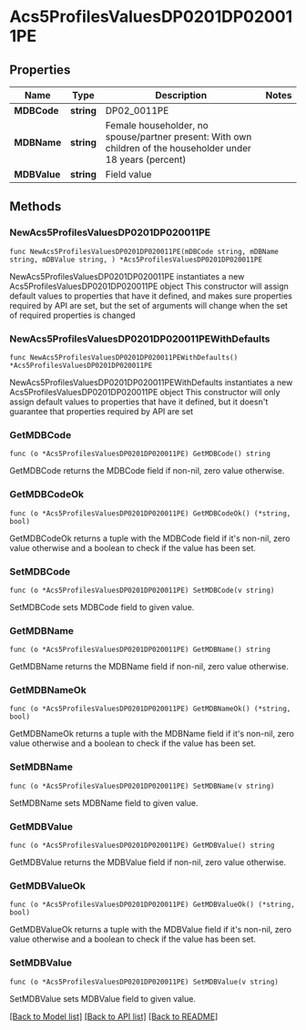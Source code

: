 # Acs5ProfilesValuesDP0201DP020011PE

## Properties

Name | Type | Description | Notes
------------ | ------------- | ------------- | -------------
**MDBCode** | **string** | DP02_0011PE | 
**MDBName** | **string** | Female householder, no spouse/partner present: With own children of the householder under 18 years (percent) | 
**MDBValue** | **string** | Field value | 

## Methods

### NewAcs5ProfilesValuesDP0201DP020011PE

`func NewAcs5ProfilesValuesDP0201DP020011PE(mDBCode string, mDBName string, mDBValue string, ) *Acs5ProfilesValuesDP0201DP020011PE`

NewAcs5ProfilesValuesDP0201DP020011PE instantiates a new Acs5ProfilesValuesDP0201DP020011PE object
This constructor will assign default values to properties that have it defined,
and makes sure properties required by API are set, but the set of arguments
will change when the set of required properties is changed

### NewAcs5ProfilesValuesDP0201DP020011PEWithDefaults

`func NewAcs5ProfilesValuesDP0201DP020011PEWithDefaults() *Acs5ProfilesValuesDP0201DP020011PE`

NewAcs5ProfilesValuesDP0201DP020011PEWithDefaults instantiates a new Acs5ProfilesValuesDP0201DP020011PE object
This constructor will only assign default values to properties that have it defined,
but it doesn't guarantee that properties required by API are set

### GetMDBCode

`func (o *Acs5ProfilesValuesDP0201DP020011PE) GetMDBCode() string`

GetMDBCode returns the MDBCode field if non-nil, zero value otherwise.

### GetMDBCodeOk

`func (o *Acs5ProfilesValuesDP0201DP020011PE) GetMDBCodeOk() (*string, bool)`

GetMDBCodeOk returns a tuple with the MDBCode field if it's non-nil, zero value otherwise
and a boolean to check if the value has been set.

### SetMDBCode

`func (o *Acs5ProfilesValuesDP0201DP020011PE) SetMDBCode(v string)`

SetMDBCode sets MDBCode field to given value.


### GetMDBName

`func (o *Acs5ProfilesValuesDP0201DP020011PE) GetMDBName() string`

GetMDBName returns the MDBName field if non-nil, zero value otherwise.

### GetMDBNameOk

`func (o *Acs5ProfilesValuesDP0201DP020011PE) GetMDBNameOk() (*string, bool)`

GetMDBNameOk returns a tuple with the MDBName field if it's non-nil, zero value otherwise
and a boolean to check if the value has been set.

### SetMDBName

`func (o *Acs5ProfilesValuesDP0201DP020011PE) SetMDBName(v string)`

SetMDBName sets MDBName field to given value.


### GetMDBValue

`func (o *Acs5ProfilesValuesDP0201DP020011PE) GetMDBValue() string`

GetMDBValue returns the MDBValue field if non-nil, zero value otherwise.

### GetMDBValueOk

`func (o *Acs5ProfilesValuesDP0201DP020011PE) GetMDBValueOk() (*string, bool)`

GetMDBValueOk returns a tuple with the MDBValue field if it's non-nil, zero value otherwise
and a boolean to check if the value has been set.

### SetMDBValue

`func (o *Acs5ProfilesValuesDP0201DP020011PE) SetMDBValue(v string)`

SetMDBValue sets MDBValue field to given value.



[[Back to Model list]](../README.md#documentation-for-models) [[Back to API list]](../README.md#documentation-for-api-endpoints) [[Back to README]](../README.md)


